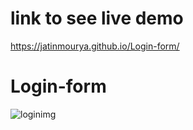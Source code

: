 # link to see live demo
https://jatinmourya.github.io/Login-form/
# Login-form
![loginimg](https://user-images.githubusercontent.com/55657605/126938758-0842a081-4edd-486a-9a44-2768779e12aa.png)

